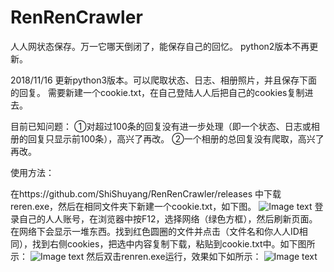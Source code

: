 # RenRenCrawler
人人网状态保存。万一它哪天倒闭了，能保存自己的回忆。
python2版本不再更新。

2018/11/16 更新python3版本。可以爬取状态、日志、相册照片，并且保存下面的回复。
需要新建一个cookie.txt，在自己登陆人人后把自己的cookies复制进去。

目前已知问题：
①对超过100条的回复没有进一步处理（即一个状态、日志或相册的回复只显示前100条），高兴了再改。
②一个相册的总回复没有爬取，高兴了再改。

使用方法：

在https://github.com/ShiShuyang/RenRenCrawler/releases 中下载reren.exe，然后在相同文件夹下新建一个cookie.txt，如下图。
![Image text](https://raw.githubusercontent.com/ShiShuyang/RenRenCrawler/master/1.png)
登录自己的人人账号，在浏览器中按F12，选择网络（绿色方框），然后刷新页面。在网络下会显示一堆东西。找到红色圆圈的文件并点击（文件名和你人人ID相同），找到右侧cookies，把选中内容复制下载，粘贴到cookie.txt中。如下图所示：
![Image text](https://raw.githubusercontent.com/ShiShuyang/RenRenCrawler/master/2.png)
然后双击renren.exe运行，效果如下如所示：
![Image text](https://raw.githubusercontent.com/ShiShuyang/RenRenCrawler/master/3.png)
